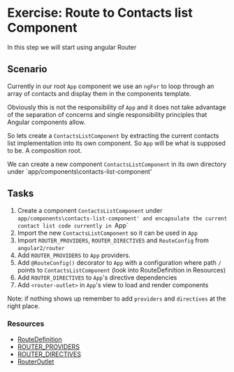 # Exercise: Route to Contacts list Component

In this step we will start using angular Router

## Scenario

Currently in our root `App` component we use an `ngFor` to loop through an array of contacts and display them in the components template.

Obviously this is not the responsibility of `App` and it does not take advantage of the separation of concerns and single responsibility principles that Angular components allow.

So lets create a `ContactsListComponent` by extracting the current contacts list implementation into its own component.
So `App` will be what is supposed to be. A composition root.

We can create a new component `ContactsListComponent` in its own directory under `app/components\contacts-list-component'
 
## Tasks

1. Create a component `ContactsListComponent` under `app/components\contacts-list-component' and encapsulate the current contact list code currently in `App`
2. Import the new `ContactsListComponent` so it can be used in `App`
3. Import `ROUTER_PROVIDERS`, `ROUTER_DIRECTIVES` and `RouteConfig` from `angular2/router`
4. Add `ROUTER_PROVIDERS` to `App` providers.
5. Add `@RouteConfig()` decorator to `App` with a configuration where path `/` points to `ContactsListComponent` (look into RouteDefinition in Resources)
6. Add `ROUTER_DIRECTIVES` to `App`'s directive dependencies
7. Add `<router-outlet>` in `App`'s view to load and render components

Note: if nothing shows up remember to add `providers` and `directives` at the right place.

### Resources

- [RouteDefinition](https://angular.io/docs/ts/latest/api/router/RouteDefinition-interface.html)
- [ROUTER_PROVIDERS](https://angular.io/docs/ts/latest/api/router/ROUTER_PROVIDERS-let.html)
- [ROUTER_DIRECTIVES](https://angular.io/docs/ts/latest/api/router/ROUTER_DIRECTIVES-let.html)
- [RouterOutlet](https://angular.io/docs/ts/latest/api/router/RouterOutlet-directive.html)